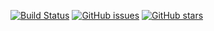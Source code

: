 [![Build Status](https://app.travis-ci.com/zoe249/vuepress.svg?branch=main)](https://app.travis-ci.com/zoe249/vuepress)
[![GitHub issues](https://img.shields.io/github/issues/zoe249/vuepress)](https://github.com/zoe249/vuepress/issues)
[![GitHub stars](https://img.shields.io/github/stars/zoe249/vuepress)](https://github.com/zoe249/vuepress/stargazers)